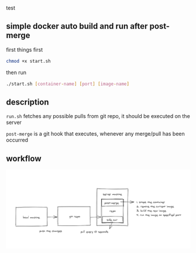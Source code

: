 test

## simple docker auto build and run after post-merge

first things first 
```bash
chmod +x start.sh
```

then run
```bash
./start.sh [container-name] [port] [image-name]
```

## description

`run.sh` fetches any possible pulls from git repo, it should be executed on the server

`post-merge` is a git hook that executes, whenever any merge/pull has been occurred

## workflow
![autocker workflow](/img/desc.png)